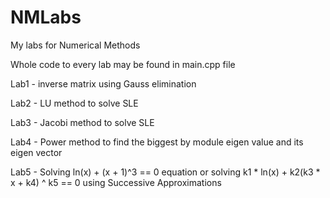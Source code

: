 # NMLabs
My labs for Numerical Methods

Whole code to every lab may be found in main.cpp file

Lab1 - inverse matrix using Gauss elimination

Lab2 - LU method to solve SLE

Lab3 - Jacobi method to solve SLE 

Lab4 - Power method to find the biggest by module eigen value and its eigen vector

Lab5 - Solving ln(x) + (x + 1)^3  == 0 equation or solving k1 * ln(x) + k2(k3 * x + k4) ^ k5 == 0 using Successive Approximations
